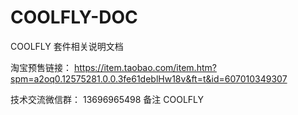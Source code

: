 # COOLFLY-DOC
COOLFLY 套件相关说明文档

淘宝预售链接： https://item.taobao.com/item.htm?spm=a2oq0.12575281.0.0.3fe61deblHw18v&ft=t&id=607010349307

技术交流微信群： 13696965498  备注 COOLFLY
